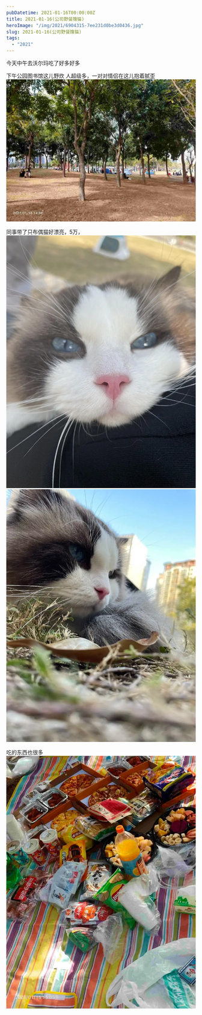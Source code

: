 ```yaml
---
pubDatetime: 2021-01-16T00:00:00Z
title: 2021-01-16(公司野餐撸猫)
heroImage: "/img/2021/6904315-7ee231d0be3d0436.jpg"
slug: 2021-01-16(公司野餐撸猫)
tags:
  - "2021"
---
```


今天中午去沃尔玛吃了好多好多

下午公园图书馆这儿野炊
人超级多，一对对情侣在这儿抱着腻歪
![](../../../../public/img/2021/6904315-7ee231d0be3d0436.jpg)

同事带了只布偶猫好漂亮，5万，
![](../../../../public/img/2021/6904315-cda6a758427a5f43.jpg)
![](../../../../public/img/2021/6904315-3ae7dda9ca9595b4.jpg)

吃的东西也很多![](../../../../public/img/2021/6904315-a763acd6445111ab.jpg)
